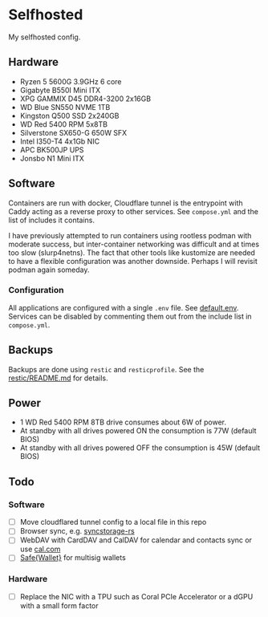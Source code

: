 # Selfhosted

My selfhosted config.

## Hardware

- Ryzen 5 5600G 3.9GHz 6 core
- Gigabyte B550I Mini ITX
- XPG GAMMIX D45 DDR4-3200 2x16GB
- WD Blue SN550 NVME 1TB
- Kingston Q500 SSD 2x240GB
- WD Red 5400 RPM 5x8TB
- Silverstone SX650-G 650W SFX
- Intel I350-T4 4x1Gb NIC
- APC BK500JP UPS
- Jonsbo N1 Mini ITX

## Software

Containers are run with docker, Cloudflare tunnel is the entrypoint with Caddy acting as a reverse proxy to other services. See `compose.yml` and the list of includes it contains.

I have previously attempted to run containers using rootless podman with moderate success, but inter-container networking was difficult and at times too slow (slurp4netns). The fact that other tools like kustomize are needed to have a flexible configuration was another downside. Perhaps I will revisit podman again someday.

### Configuration

All applications are configured with a single `.env` file. See [default.env](default.env). Services can be disabled by commenting them out from the include list in `compose.yml`.

## Backups

Backups are done using `restic` and `resticprofile`. See the [restic/README.md](restic/README.md) for details.

## Power

- 1 WD Red 5400 RPM 8TB drive consumes about 6W of power.
- At standby with all drives powered ON the consumption is 77W (default BIOS)
- At standby with all drives powered OFF the consumption is 45W (default BIOS)

## Todo

### Software

- [ ] Move cloudflared tunnel config to a local file in this repo
- [ ] Browser sync, e.g. [syncstorage-rs](https://github.com/mozilla-services/syncstorage-rs)
- [ ] WebDAV with CardDAV and CalDAV for calendar and contacts sync or use [cal.com](https://github.com/calcom/cal.com)
- [ ] [Safe{Wallet}](https://github.com/safe-global/safe-wallet-web) for multisig wallets

### Hardware

- [ ] Replace the NIC with a TPU such as Coral PCIe Accelerator or a dGPU with a small form factor
